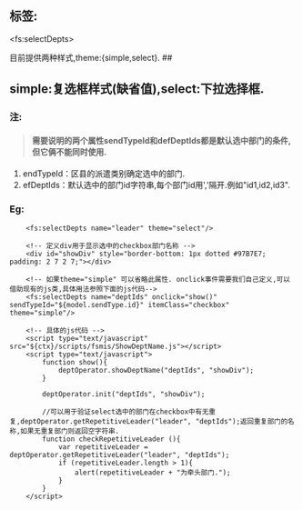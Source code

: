 ## 标签:

&lt;fs:selectDepts&gt;

目前提供两种样式,theme:{simple,select}. ##
## simple:复选框样式(缺省值),select:下拉选择框. ##

### 注: ###
> #### 需要说明的两个属性sendTypeId和defDeptIds都是默认选中部门的条件,但它俩不能同时使用. ####
  1. endTypeId：区县的派遣类别确定选中的部门.
  1. efDeptIds：默认选中的部门id字符串,每个部门id用','隔开.例如"id1,id2,id3".

### Eg: ###
```
    <fs:selectDepts name="leader" theme="select"/>
 
    <!-- 定义div用于显示选中的checkbox部门名称 -->
    <div id="showDiv" style="border-bottom: 1px dotted #97B7E7; padding: 2 7 2 7;"></div>
 
    <!-- 如果theme="simple" 可以省略此属性. onclick事件需要我们自己定义,可以借助现有的js类,具体用法参照下面的js代码-->
    <fs:selectDepts name="deptIds" onclick="show()" sendTypeId="${model.sendType.id}" itemClass="checkbox" theme="simple"/>
```

```
    <!-- 具体的js代码 -->
    <script type="text/javascript" src="${ctx}/scripts/fsmis/ShowDeptName.js"></script>
    <script type="text/javascript">
        function show(){
            deptOperator.showDeptName("deptIds", "showDiv");
        }
 
        deptOperator.init("deptIds", "showDiv");
 
        //可以用于验证select选中的部门在checkbox中有无重复,deptOperator.getRepetitiveLeader("leader", "deptIds");返回重复部门的名称,如果无重复部门则返回空字符串.
        function checkRepetitiveLeader (){
            var repetitiveLeader = deptOperator.getRepetitiveLeader("leader", "deptIds");
            if (repetitiveLeader.length > 1){
                alert(repetitiveLeader + "为牵头部门.");
            }
        }
    </script>
```